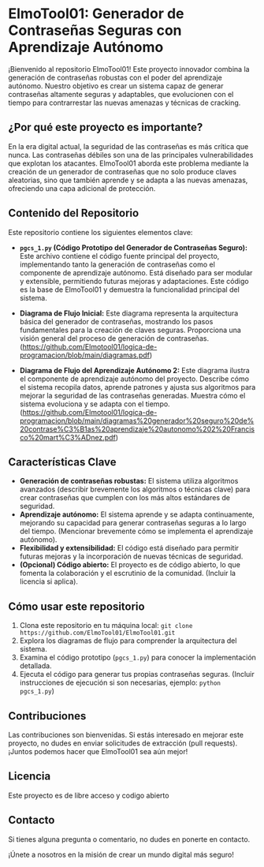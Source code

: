 # ElmoTool01: Generador de Contraseñas Seguras con Aprendizaje Autónomo

¡Bienvenido al repositorio ElmoTool01! Este proyecto innovador combina la generación de contraseñas robustas con el poder del aprendizaje autónomo.  Nuestro objetivo es crear un sistema capaz de generar contraseñas altamente seguras y adaptables, que evolucionen con el tiempo para contrarrestar las nuevas amenazas y técnicas de cracking.

## ¿Por qué este proyecto es importante?

En la era digital actual, la seguridad de las contraseñas es más crítica que nunca. Las contraseñas débiles son una de las principales vulnerabilidades que explotan los atacantes. ElmoTool01 aborda este problema mediante la creación de un generador de contraseñas que no solo produce claves aleatorias, sino que también aprende y se adapta a las nuevas amenazas, ofreciendo una capa adicional de protección.

## Contenido del Repositorio

Este repositorio contiene los siguientes elementos clave:

*   **`pgcs_1.py` (Código Prototipo del Generador de Contraseñas Seguro):** Este archivo contiene el código fuente principal del proyecto, implementando tanto la generación de contraseñas como el componente de aprendizaje autónomo.  Está diseñado para ser modular y extensible, permitiendo futuras mejoras y adaptaciones.  Este código es la base de ElmoTool01 y demuestra la funcionalidad principal del sistema.

*   **Diagrama de Flujo Inicial:** Este diagrama representa la arquitectura básica del generador de contraseñas, mostrando los pasos fundamentales para la creación de claves seguras.  Proporciona una visión general del proceso de generación de contraseñas. (https://github.com/Elmotool01/logica-de-programacion/blob/main/diagramas.pdf)

*   **Diagrama de Flujo del Aprendizaje Autónomo 2:** Este diagrama ilustra el componente de aprendizaje autónomo del proyecto. Describe cómo el sistema recopila datos, aprende patrones y ajusta sus algoritmos para mejorar la seguridad de las contraseñas generadas.  Muestra cómo el sistema evoluciona y se adapta con el tiempo.(https://github.com/Elmotool01/logica-de-programacion/blob/main/diagramas%20generador%20seguro%20de%20contrase%C3%B1as%20aprendizaje%20autonomo%202%20Francisco%20mart%C3%ADnez.pdf)

## Características Clave

*   **Generación de contraseñas robustas:** El sistema utiliza algoritmos avanzados (describir brevemente los algoritmos o técnicas clave) para crear contraseñas que cumplen con los más altos estándares de seguridad.
*   **Aprendizaje autónomo:** El sistema aprende y se adapta continuamente, mejorando su capacidad para generar contraseñas seguras a lo largo del tiempo.  (Mencionar brevemente cómo se implementa el aprendizaje autónomo).
*   **Flexibilidad y extensibilidad:** El código está diseñado para permitir futuras mejoras y la incorporación de nuevas técnicas de seguridad.
*   **(Opcional) Código abierto:** El proyecto es de código abierto, lo que fomenta la colaboración y el escrutinio de la comunidad.  (Incluir la licencia si aplica).

## Cómo usar este repositorio

1.  Clona este repositorio en tu máquina local: `git clone https://github.com/ElmoTool01/ElmoTool01.git`
2.  Explora los diagramas de flujo para comprender la arquitectura del sistema.
3.  Examina el código prototipo (`pgcs_1.py`) para conocer la implementación detallada.
4.  Ejecuta el código para generar tus propias contraseñas seguras.  (Incluir instrucciones de ejecución si son necesarias, ejemplo: `python pgcs_1.py`)

## Contribuciones

Las contribuciones son bienvenidas. Si estás interesado en mejorar este proyecto, no dudes en enviar solicitudes de extracción (pull requests).  ¡Juntos podemos hacer que ElmoTool01 sea aún mejor!

## Licencia

Este proyecto es de libre acceso y codigo abierto

## Contacto

Si tienes alguna pregunta o comentario, no dudes en ponerte en contacto.

¡Únete a nosotros en la misión de crear un mundo digital más seguro!
